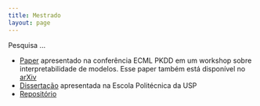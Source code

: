 ```yaml
---
title: Mestrado
layout: page
---
```


Pesquisa ... 


- [Paper](https://link.springer.com/chapter/10.1007/978-3-030-43823-4_22) apresentado na conferência ECML PKDD em um workshop sobre interpretabilidade de modelos. Esse paper também está disponível no [arXiv](https://arxiv.org/pdf/1910.05591.pdf)
- [Dissertação](https://github.com/cesarojuliana/cesarojuliana.github.io/blob/main/mestrado/dissertacao.pdf) apresentada na Escola Politécnica da USP
- [Repositório](https://github.com/cesarojuliana/feature_importance_fairness_pt2)

